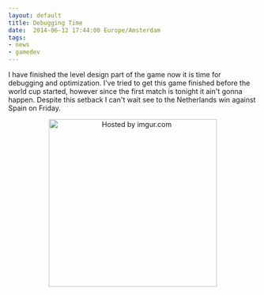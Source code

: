 ```yaml
---
layout: default
title: Debugging Time
date:  2014-06-12 17:44:00 Europe/Amsterdam
tags: 
- news 
- gamedev
---
```

<p>
I have finished the level design part of the game now it is time for debugging and optimization. I've tried to get this game finished before the world cup started, however since the first match is tonight it ain't gonna happen. Despite this setback I can't wait see to the Netherlands win against Spain on Friday.<br><center><a href="http://imgur.com/jaCBQXb"  ><img src="http://i.imgur.com/jaCBQXbl.png" title="Hosted by imgur.com" width = "340"/></a></center>
</p>